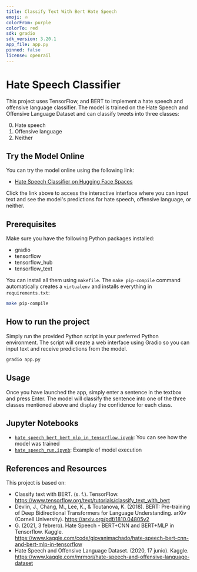 ```yaml
---
title: Classify Text With Bert Hate Speech
emoji: 🔥
colorFrom: purple
colorTo: red
sdk: gradio
sdk_version: 3.20.1
app_file: app.py
pinned: false
license: openrail
---
```


# Hate Speech Classifier

This project uses TensorFlow, and BERT to implement a hate speech and offensive language classifier. The model is trained on the Hate Speech and Offensive Language Dataset and can classify tweets into three classes:

0. Hate speech
1. Offensive language
2. Neither

## Try the Model Online

You can try the model online using the following link:

- [Hate Speech Classifier on Hugging Face Spaces](https://huggingface.co/spaces/Ordenador/classify-text-with-bert-hate-speech)

Click the link above to access the interactive interface where you can input text and see the model's predictions for hate speech, offensive language, or neither.


## Prerequisites
Make sure you have the following Python packages installed:

- gradio
- tensorflow
- tensorflow_hub
- tensorflow_text


You can install all them using `makefile`. The `make pip-compile` command automatically creates a `virtualenv` and installs everything in `requirements.txt`:

```bash
make pip-compile
```

## How to run the project
Simply run the provided Python script in your preferred Python environment. The script will create a web interface using Gradio so you can input text and receive predictions from the model.

```bash
gradio app.py
```

## Usage
Once you have launched the app, simply enter a sentence in the textbox and press Enter. The model will classify the sentence into one of the three classes mentioned above and display the confidence for each class.

## Jupyter Notebooks

- [`hate_speech_bert_bert_mlp_in_tensorflow.ipynb`](./hate_speech_bert_bert_mlp_in_tensorflow.ipynb): You can see how the model was trained
- [`hate_speech_run.ipynb`](./hate_speech_run.ipynb): Example of model execution


## References and Resources
This project is based on:

- Classify text with BERT. (s. f.). TensorFlow. https://www.tensorflow.org/text/tutorials/classify_text_with_bert
- Devlin, J., Chang, M., Lee, K., & Toutanova, K. (2018). BERT: Pre-training of Deep Bidirectional Transformers for Language Understanding. arXiv (Cornell University). https://arxiv.org/pdf/1810.04805v2
- G. (2021, 3 febrero). Hate Speech - BERT+CNN and BERT+MLP in Tensorflow. Kaggle. https://www.kaggle.com/code/giovanimachado/hate-speech-bert-cnn-and-bert-mlp-in-tensorflow
- Hate Speech and Offensive Language Dataset. (2020, 17 junio). Kaggle. https://www.kaggle.com/mrmorj/hate-speech-and-offensive-language-dataset